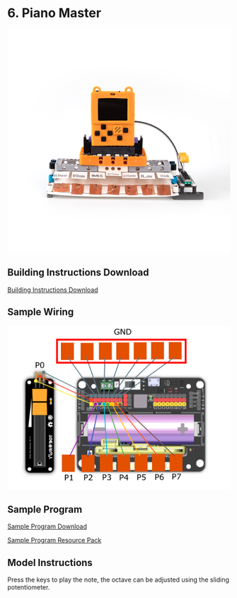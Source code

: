 # 6. Piano Master

![](../../images/piano1.jpg)

## Building Instructions Download

[Building Instructions Download](https://bit.ly/AIHealthCareSetBuildingGuide)

## Sample Wiring

![](../../images/piano_wire.png)

## Sample Program

[Sample Program Download](https://makecode.com/_WYvCypA0AJ8L)

[Sample Program Resource Pack](https://bit.ly/AIHealthCareSetHex)

## Model Instructions

Press the keys to play the note, the octave can be adjusted using the sliding potentiometer.

